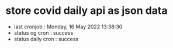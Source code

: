 # store covid daily api as json data

- last cronjob : Monday, 16 May 2022 13:38:30
- status og cron : success
- status daily cron : success
      
      